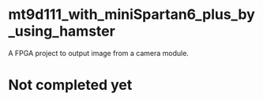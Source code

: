 # mt9d111_with_miniSpartan6_plus_by_using_hamster
A FPGA project to output image from a camera module.

# Not completed yet
